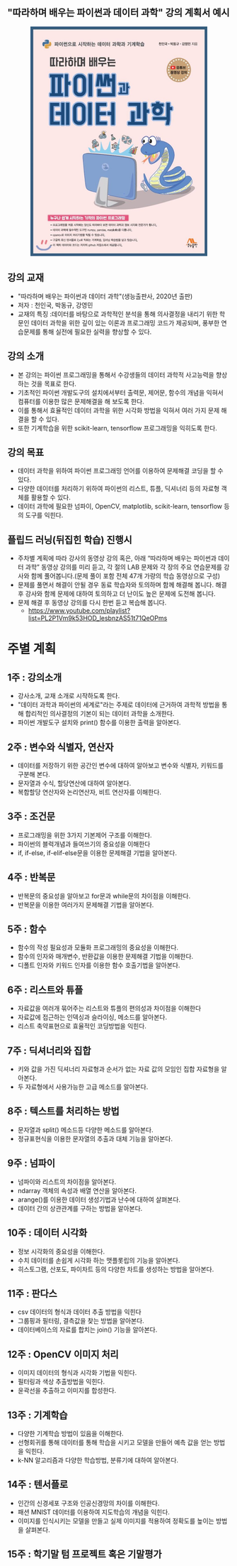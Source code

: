 ## "따라하며 배우는 파이썬과 데이터 과학" 강의 계획서 예시
<p align="center">
  <img src="image/data-sci-py-book.jpg" width=400px>
</p>

## 강의 교재 
- "따라하며 배우는 파이썬과 데이터 과학"(생능출판사, 2020년 출판)
- 저자 : 천인국, 박동규, 강영민
- 교재의 특징 :데이터를 바탕으로 과학적인 분석을 통해 의사결정을 내리기 위한 학문인 데이터 과학을 위한 깊이 있는 이론과 프로그래밍 코드가 제공되며, 풍부한 연습문제를 통해 실전에 필요한 실력을 향상할 수 있다.

## 강의 소개
- 본 강의는 파이썬 프로그래밍을 통해서 수강생들의 데이터 과학적 사고능력을 향상하는 것을 목표로 한다.
- 기초적인 파이썬 개발도구의 설치에서부터 출력문, 제어문, 함수의 개념을 익혀서 컴퓨터를 이용한 많은 문제해결을 해 보도록 한다.
- 이를 통해서 효율적인 데이터 과학을 위한 시각화 방법을 익혀서 여러 가지 문제 해결을 할 수 있다.
- 또한 기계학습을 위한 scikit-learn, tensorflow 프로그래밍을 익히도록 한다.

## 강의 목표
- 데이터 과학을 위하여 파이썬 프로그래밍 언어를 이용하여 문제해결 코딩을 할 수 있다.
- 다양한 데이터를 처리하기 위하여 파이썬의 리스트, 튜플, 딕셔너리 등의 자료형 객체를 활용할 수 있다.
- 데이터 과학에 필요한 넘파이, OpenCV, matplotlib, scikit-learn, tensorflow 등의 도구를 익힌다.

## 플립드 러닝(뒤집힌 학습) 진행시
- 주차별 계획에 따라 강사의 동영상 강의 혹은, 아래 “따라하며 배우는 파이썬과 데이터 과학” 동영상 강의를 미리 듣고,  각 절의 LAB 문제와 각 장의 주요 연습문제를 강사와 함께 풀어봅니다.(문제 풀이 포함 전체 47개 가량의 학습 동영상으로 구성)
- 문제를 풀면서 해결이 안될 경우 동료 학습자와 토의하며 함께 해결해 봅니다. 해결 후 강사와 함께 문제에 대하여 토의하고 더 난이도 높은 문제에 도전해 봅니다.
- 문제 해결 후 동영상 강의를 다시 한번 듣고 복습해 봅니다.
   - https://www.youtube.com/playlist?list=PL2P1Vm9k53HOD_lesbnzAS51t71QeOPms

# 주별 계획
## 1주 : 강의소개
- 강사소개, 교재 소개로 시작하도록 한다.
- "데이터 과학과 파이썬의 세계로"라는 주제로 데이터에 근거하여 과학적 방법을 통해 합리적인 의사결정의 기본이 되는 데이터 과학을 소개한다.
- 파이썬 개발도구 설치와 print() 함수를 이용한 출력을 알아본다.

## 2주 : 변수와 식별자, 연산자
- 데이터를 저장하기 위한 공간인 변수에 대하여 알아보고 변수와 식별자, 키워드를 구분해 본다.
- 문자열과 수식, 할당연산에 대하여 알아본다.
- 복합할당 연산자와 논리연산자, 비트 연산자를 이해한다.

## 3주 : 조건문
- 프로그래밍을 위한 3가지 기본제어 구조를 이해한다.
- 파이썬의 블럭개념과 들여쓰기의 중요성을 이해한다
- if, if-else, if-elif-else문을 이용한 문제해결 기법을 알아본다.

## 4주 : 반복문
- 반복문의 중요성을 알아보고 for문과 while문의 차이점을 이해한다.
- 반복문을 이용한 여러가지 문제해결 기법을 알아본다.

## 5주 : 함수
- 함수의 작성 필요성과 모듈화 프로그래밍의 중요성을 이해한다.
- 함수의 인자와 매개변수, 반환값을 이용한 문제해결 기법을 이해한다.
- 디폴트 인자와 키워드 인자를 이용한 함수 호출기법을 알아본다.

## 6주 : 리스트와 튜플
- 자료값을 여러개 묶어주는 리스트와 튜플의 편의성과 차이점을 이해한다
- 자료값에 접근하는 인덱싱과 슬라이싱, 메소드를 알아본다.
- 리스트 축약표현으로 효율적인 코딩방법을 익힌다.

## 7주 : 딕셔너리와 집합
- 키와 값을 가진 딕셔너리 자료형과 순서가 없는 자료 값의 모임인 집합
자료형을 알아본다.
- 두 자료형에서 사용가능한 고급 메소드를 알아본다.

## 8주 : 텍스트를 처리하는 방법
- 문자열과 split() 메소드등 다양한 메소드를 알아본다.
- 정규표현식을 이용한 문자열의 추출과 대체 기능을 알아본다.

## 9주 : 넘파이
- 넘파이와 리스트의 차이점을 알아본다.
- ndarray 객체의 속성과 배열 연산을 알아본다.
- arange()를 이용한 데이터 생성기법과 난수에 대하여 살펴본다.
- 데이터 간의 상관관계를 구하는 방법을 알아본다.

## 10주 : 데이터 시각화
- 정보 시각화의 중요성을 이해한다.
- 수치 데이터를 손쉽게 시각화 하는 맷플롯립의 기능을 알아본다.
- 히스토그램, 산포도, 파이차트 등의 다양한 차트를 생성하는 방법을 알아본다.

## 11주 : 판다스
- csv 데이터의 형식과 데이터 추출 방법을 익힌다
- 그룹핑과 필터링, 결측값을 찾는 방법을 알아본다.
- 데이터베이스의 자료를 합치는 join() 기능을 알아본다.

## 12주 : OpenCV 이미지 처리
- 이미지 데이터의 형식과 시각화 기법을 익힌다.
- 필터링과 색상 추출방법을 익힌다.
- 윤곽선을 추출하고 이미지를 합성한다.

## 13주 : 기계학습
- 다양한 기계학습 방법이 있음을 이해한다.
- 선형회귀를 통해 데이터를 통해 학습을 시키고 모델을 만들어 예측 값을 얻는 방법을 익힌다.
- k-NN 알고리즘과 다양한 학습방법, 분류기에 대하여 알아본다.

## 14주 : 텐서플로 
- 인간의 신경세포 구조와 인공신경망의 차이를 이해한다.
- 패션 MNIST 데이터를 이용하여 지도학습의 개념을 익힌다.
- 이미지를 인식시키는 모델을 만들고 실제 이미지를 적용하여 정확도를 높이는 방법을 살펴본다.

## 15주 : 학기말 텀 프로젝트 혹은 기말평가
